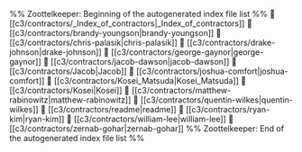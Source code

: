 %% Zoottelkeeper: Beginning of the autogenerated index file list  %%
📄 [[c3/contractors/_Index_of_contractors|_Index_of_contractors]]
📄 [[c3/contractors/brandy-youngson|brandy-youngson]]
📄 [[c3/contractors/chris-palasik|chris-palasik]]
📄 [[c3/contractors/drake-johnson|drake-johnson]]
📄 [[c3/contractors/george-gaynor|george-gaynor]]
📄 [[c3/contractors/jacob-dawson|jacob-dawson]]
📄 [[c3/contractors/Jacob|Jacob]]
📄 [[c3/contractors/joshua-comfort|joshua-comfort]]
📄 [[c3/contractors/Kosei_Matsuda|Kosei_Matsuda]]
📄 [[c3/contractors/Kosei|Kosei]]
📄 [[c3/contractors/matthew-rabinowitz|matthew-rabinowitz]]
📄 [[c3/contractors/quentin-wilkes|quentin-wilkes]]
📄 [[c3/contractors/readme|readme]]
📄 [[c3/contractors/ryan-kim|ryan-kim]]
📄 [[c3/contractors/william-lee|william-lee]]
📄 [[c3/contractors/zernab-gohar|zernab-gohar]]
%% Zoottelkeeper: End of the autogenerated index file list  %%
